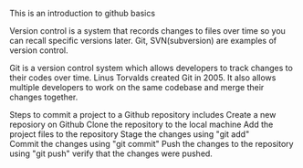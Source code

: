 This is an introduction to github basics

Version control is a system that records changes to files over time so you can recall specific versions later. Git, SVN(subversion) are examples of version control.

Git is a version control system which allows developers to track changes to their codes over time. Linus Torvalds created Git in 2005. It also allows multiple developers to work on the same codebase and merge their changes together.

Steps to commit a project to a Github repository includes
Create a new reposiory on Github
Clone the repository to the local machine
Add the project files to the repository
Stage the changes using "git add"                           
Commit the changes using "git commit"
Push the changes to the repository using "git push"
verify that the changes were pushed.
